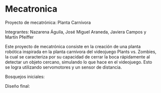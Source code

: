 # Mecatronica
Proyecto de mecatrónica: Planta Carnívora

Integrantes: Nazarena Águila, José Miguel Araneda, Javiera Campos y Martín Pfeiffer

Este proyecto de mecatrónica consiste en la creación de una planta robótica inspirada en la planta carnívora del videojuego Plants vs. Zombies, la cual se caracteriza por su capacidad de cerrar la boca rápidamente al detectar un objeto cercano, simulando lo que hace en el videojuego. Esto se logra utilizando servomotores y un sensor de distancia.

Bosquejos iniciales:



Diseño final:


